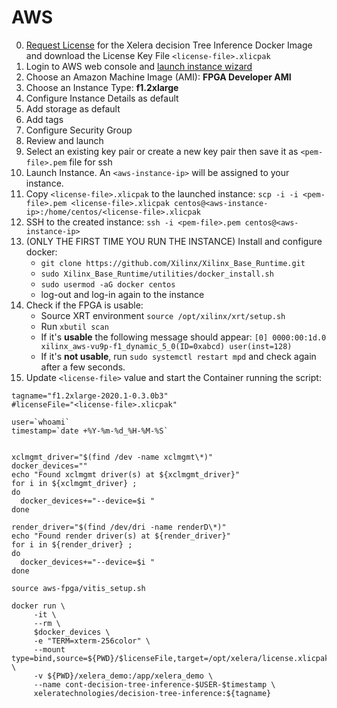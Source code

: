 # AWS


0. [Request License](https://xelera.io/product/demo-license-requests) for the Xelera decision Tree Inference Docker Image and download the License Key File `<license-file>.xlicpak`
1. Login to AWS web console and [launch instance wizard](https://console.aws.amazon.com/ec2/v2/home?region=us-east-1#LaunchInstanceWizard)
2. Choose an Amazon Machine Image (AMI): **FPGA Developer AMI**
3. Choose an Instance Type: **f1.2xlarge**
4. Configure Instance Details as default
5. Add storage as default
6. Add tags
7. Configure Security Group
8. Review and launch
9. Select an existing key pair or create a new key pair then save it as `<pem-file>.pem` file for ssh
10. Launch Instance. An `<aws-instance-ip>` will be assigned to your instance.
10. Copy `<license-file>.xlicpak` to the launched instance: `scp -i -i <pem-file>.pem <license-file>.xlicpak centos@<aws-instance-ip>:/home/centos/<license-file>.xlicpak`
10. SSH to the created instance: `ssh -i <pem-file>.pem centos@<aws-instance-ip>`
11. (ONLY THE FIRST TIME YOU RUN THE INSTANCE) Install and configure docker:
    * `git clone https://github.com/Xilinx/Xilinx_Base_Runtime.git`
    * `sudo Xilinx_Base_Runtime/utilities/docker_install.sh`
    * `sudo usermod -aG docker centos`
    * log-out and log-in again to the instance
12. Check if the FPGA is usable:
    * Source XRT environment `source /opt/xilinx/xrt/setup.sh`
    * Run `xbutil scan`
    * If it's **usable** the following message should appear:  `[0] 0000:00:1d.0 xilinx_aws-vu9p-f1_dynamic_5_0(ID=0xabcd) user(inst=128)`
    * If it's **not usable**, run `sudo systemctl restart mpd` and check again after a few seconds.
13. Update `<license-file>` value and start the Container running the script:

```
tagname="f1.2xlarge-2020.1-0.3.0b3"
#licenseFile="<license-file>.xlicpak"

user=`whoami`
timestamp=`date +%Y-%m-%d_%H-%M-%S`


xclmgmt_driver="$(find /dev -name xclmgmt\*)"
docker_devices=""
echo "Found xclmgmt driver(s) at ${xclmgmt_driver}"
for i in ${xclmgmt_driver} ;
do
  docker_devices+="--device=$i "
done

render_driver="$(find /dev/dri -name renderD\*)"
echo "Found render driver(s) at ${render_driver}"
for i in ${render_driver} ;
do
  docker_devices+="--device=$i "
done

source aws-fpga/vitis_setup.sh

docker run \
     -it \
     --rm \
     $docker_devices \
     -e "TERM=xterm-256color" \
     --mount type=bind,source=${PWD}/$licenseFile,target=/opt/xelera/license.xlicpak,readonly \
     -v ${PWD}/xelera_demo:/app/xelera_demo \
     --name cont-decision-tree-inference-$USER-$timestamp \
     xeleratechnologies/decision-tree-inference:${tagname}
```
